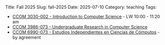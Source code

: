 Title: Fall 2025
Slug: fall-2025
Date: 2025-07-10
Category: teaching
Tags:


 * [CCOM 3030-002 - Introduction to Computer Science]({filename}/pages/teaching/ccom3030-f2025.md) - LW 10:00 - 11:20 am
 * [CCOM 3986-073 - Undergraduate Research in Computer Science]({filename}/pages/teaching/research-F2025.md)
 * [CCOM 6990-073 - Estudios Independientes en Ciencias de Cómputos]({filename}/pages/teaching/independent-grad-F2025.md) - by agreement
